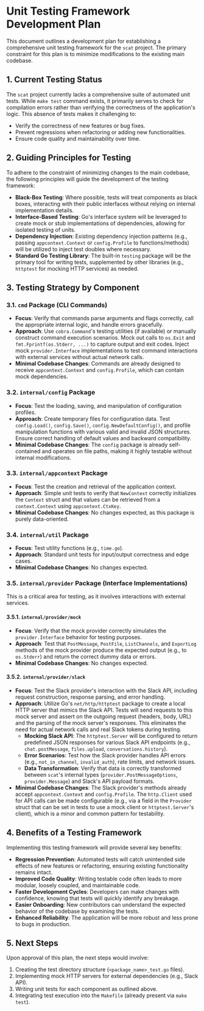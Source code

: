 # Unit Testing Framework Development Plan

This document outlines a development plan for establishing a comprehensive unit testing framework for the `scat` project. The primary constraint for this plan is to minimize modifications to the existing main codebase.

## 1. Current Testing Status

The `scat` project currently lacks a comprehensive suite of automated unit tests. While `make test` command exists, it primarily serves to check for compilation errors rather than verifying the correctness of the application's logic. This absence of tests makes it challenging to:

-   Verify the correctness of new features or bug fixes.
-   Prevent regressions when refactoring or adding new functionalities.
-   Ensure code quality and maintainability over time.

## 2. Guiding Principles for Testing

To adhere to the constraint of minimizing changes to the main codebase, the following principles will guide the development of the testing framework:

-   **Black-Box Testing**: Where possible, tests will treat components as black boxes, interacting with their public interfaces without relying on internal implementation details.
-   **Interface-Based Testing**: Go's interface system will be leveraged to create mock or stub implementations of dependencies, allowing for isolated testing of units.
-   **Dependency Injection**: Existing dependency injection patterns (e.g., passing `appcontext.Context` or `config.Profile` to functions/methods) will be utilized to inject test doubles where necessary.
-   **Standard Go Testing Library**: The built-in `testing` package will be the primary tool for writing tests, supplemented by other libraries (e.g., `httptest` for mocking HTTP services) as needed.

## 3. Testing Strategy by Component

### 3.1. `cmd` Package (CLI Commands)

-   **Focus**: Verify that commands parse arguments and flags correctly, call the appropriate internal logic, and handle errors gracefully.
-   **Approach**: Use `cobra.Command`'s testing utilities (if available) or manually construct command execution scenarios. Mock out calls to `os.Exit` and `fmt.Fprintf(os.Stderr, ...)` to capture output and exit codes. Inject mock `provider.Interface` implementations to test command interactions with external services without actual network calls.
-   **Minimal Codebase Changes**: Commands are already designed to receive `appcontext.Context` and `config.Profile`, which can contain mock dependencies.

### 3.2. `internal/config` Package

-   **Focus**: Test the loading, saving, and manipulation of configuration profiles.
-   **Approach**: Create temporary files for configuration data. Test `config.Load()`, `config.Save()`, `config.NewDefaultConfig()`, and profile manipulation functions with various valid and invalid JSON structures. Ensure correct handling of default values and backward compatibility.
-   **Minimal Codebase Changes**: The `config` package is already self-contained and operates on file paths, making it highly testable without internal modifications.

### 3.3. `internal/appcontext` Package

-   **Focus**: Test the creation and retrieval of the application context.
-   **Approach**: Simple unit tests to verify that `NewContext` correctly initializes the `Context` struct and that values can be retrieved from a `context.Context` using `appcontext.CtxKey`.
-   **Minimal Codebase Changes**: No changes expected, as this package is purely data-oriented.

### 3.4. `internal/util` Package

-   **Focus**: Test utility functions (e.g., `time.go`).
-   **Approach**: Standard unit tests for input/output correctness and edge cases.
-   **Minimal Codebase Changes**: No changes expected.

### 3.5. `internal/provider` Package (Interface Implementations)

This is a critical area for testing, as it involves interactions with external services.

#### 3.5.1. `internal/provider/mock`

-   **Focus**: Verify that the mock provider correctly simulates the `provider.Interface` behavior for testing purposes.
-   **Approach**: Test that `PostMessage`, `PostFile`, `ListChannels`, and `ExportLog` methods of the mock provider produce the expected output (e.g., to `os.Stderr`) and return the correct dummy data or errors.
-   **Minimal Codebase Changes**: No changes expected.

#### 3.5.2. `internal/provider/slack`

-   **Focus**: Test the Slack provider's interaction with the Slack API, including request construction, response parsing, and error handling.
-   **Approach**: Utilize Go's `net/http/httptest` package to create a local HTTP server that mimics the Slack API. Tests will send requests to this mock server and assert on the outgoing request (headers, body, URL) and the parsing of the mock server's responses. This eliminates the need for actual network calls and real Slack tokens during testing.
    -   **Mocking Slack API**: The `httptest.Server` will be configured to return predefined JSON responses for various Slack API endpoints (e.g., `chat.postMessage`, `files.upload`, `conversations.history`).
    -   **Error Scenarios**: Test how the Slack provider handles API errors (e.g., `not_in_channel`, `invalid_auth`), rate limits, and network issues.
    -   **Data Transformation**: Verify that data is correctly transformed between `scat`'s internal types (`provider.PostMessageOptions`, `provider.Message`) and Slack's API payload formats.
-   **Minimal Codebase Changes**: The Slack provider's methods already accept `appcontext.Context` and `config.Profile`. The `http.Client` used for API calls can be made configurable (e.g., via a field in the `Provider` struct that can be set in tests to use a mock client or `httptest.Server`'s client), which is a minor and common pattern for testability.

## 4. Benefits of a Testing Framework

Implementing this testing framework will provide several key benefits:

-   **Regression Prevention**: Automated tests will catch unintended side effects of new features or refactoring, ensuring existing functionality remains intact.
-   **Improved Code Quality**: Writing testable code often leads to more modular, loosely coupled, and maintainable code.
-   **Faster Development Cycles**: Developers can make changes with confidence, knowing that tests will quickly identify any breakage.
-   **Easier Onboarding**: New contributors can understand the expected behavior of the codebase by examining the tests.
-   **Enhanced Reliability**: The application will be more robust and less prone to bugs in production.

## 5. Next Steps

Upon approval of this plan, the next steps would involve:

1.  Creating the test directory structure (`<package_name>_test.go` files).
2.  Implementing mock HTTP servers for external dependencies (e.g., Slack API).
3.  Writing unit tests for each component as outlined above.
4.  Integrating test execution into the `Makefile` (already present via `make test`).
